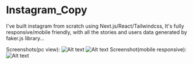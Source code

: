 # Instagram_Copy

I've built instagram from scratch using Next.js/React/Tailwindcss, It's fully responsive/mobile friendly, with all the stories and users data generated by faker.js library...

Screenshots(pc view):
![Alt text](https://user-images.githubusercontent.com/93687653/145100337-51ba9047-c169-4468-b766-8be5d0124bab.png?raw=true "Screenshot")
![Alt text](https://user-images.githubusercontent.com/93687653/145100367-050f0af0-cd34-4dd5-9e86-522bc9cbe6a4.png?raw=true "Screenshot")
Screenshot(mobile responsive):
![Alt text](x?raw=true "Screenshot")
